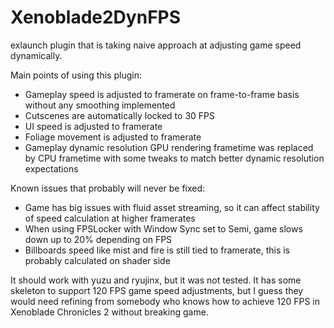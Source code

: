 # Xenoblade2DynFPS
exlaunch plugin that is taking naive approach at adjusting game speed dynamically.

Main points of using this plugin:
- Gameplay speed is adjusted to framerate on frame-to-frame basis without any smoothing implemented
- Cutscenes are automatically locked to 30 FPS
- UI speed is adjusted to framerate
- Foliage movement is adjusted to framerate
- Gameplay dynamic resolution GPU rendering frametime was replaced by CPU frametime with some tweaks to match better dynamic resolution expectations 

Known issues that probably will never be fixed:
- Game has big issues with fluid asset streaming, so it can affect stability of speed calculation at higher framerates
- When using FPSLocker with Window Sync set to Semi, game slows down up to 20% depending on FPS
- Billboards speed like mist and fire is still tied to framerate, this is probably calculated on shader side

It should work with yuzu and ryujinx, but it was not tested. It has some skeleton to support 120 FPS game speed adjustments, but I guess they would need refining from somebody who knows how to achieve 120 FPS in Xenoblade Chronicles 2 without breaking game.

